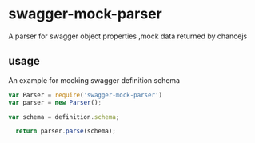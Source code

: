 # swagger-mock-parser
A parser for swagger object properties ,mock data returned by chancejs

## usage

An example for mocking swagger definition schema

```javascript
var Parser = require('swagger-mock-parser')
var parser = new Parser();

var schema = definition.schema;

  return parser.parse(schema);

```


